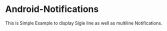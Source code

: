 # Android-Notifications

This is Simple Example to display Sigle line as well as multiline Notifications. 
